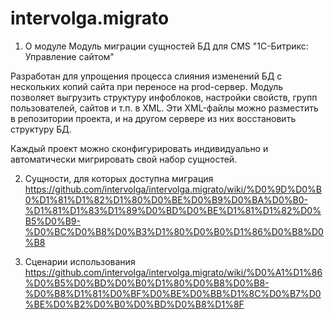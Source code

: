 # intervolga.migrato
1. О модуле
Модуль миграции сущностей БД для CMS "1С-Битрикс: Управление сайтом"

Разработан для упрощения процесса слияния изменений БД с нескольких копий сайта при переносе на prod-сервер. Модуль позволяет выгрузить структуру инфоблоков, настройки свойств, групп пользователей, сайтов и т.п. в XML. Эти XML-файлы можно разместить в репозитории проекта, и на другом сервере из них восстановить структуру БД. 

Каждый проект можно сконфигурировать индивидуально и автоматически мигрировать свой набор сущностей.

2. Сущности, для которых доступна миграция
https://github.com/intervolga/intervolga.migrato/wiki/%D0%9D%D0%B0%D1%81%D1%82%D1%80%D0%BE%D0%B9%D0%BA%D0%B0-%D1%81%D1%83%D1%89%D0%BD%D0%BE%D1%81%D1%82%D0%B5%D0%B9-%D0%BC%D0%B8%D0%B3%D1%80%D0%B0%D1%86%D0%B8%D0%B8

3. Сценарии использования
https://github.com/intervolga/intervolga.migrato/wiki/%D0%A1%D1%86%D0%B5%D0%BD%D0%B0%D1%80%D0%B8%D0%B8-%D0%B8%D1%81%D0%BF%D0%BE%D0%BB%D1%8C%D0%B7%D0%BE%D0%B2%D0%B0%D0%BD%D0%B8%D1%8F
